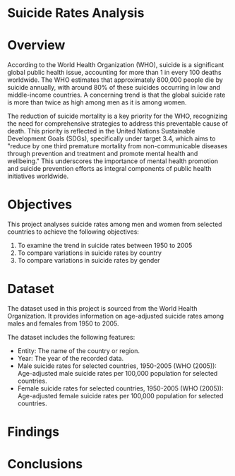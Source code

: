 # Suicide Rates Analysis

# Overview
According to the World Health Organization (WHO), suicide is a significant global public health issue, accounting for more than 1 in every 100 deaths worldwide. The WHO estimates that approximately 800,000 people die by suicide annually, with around 80% of these suicides occurring in low and middle-income countries. A concerning trend is that the global suicide rate is more than twice as high among men as it is among women.

The reduction of suicide mortality is a key priority for the WHO, recognizing the need for comprehensive strategies to address this preventable cause of death. This priority is reflected in the United Nations Sustainable Development Goals (SDGs), specifically under target 3.4, which aims to "reduce by one third premature mortality from non-communicable diseases through prevention and treatment and promote mental health and wellbeing." This underscores the importance of mental health promotion and suicide prevention efforts as integral components of public health initiatives worldwide.

# Objectives
This project analyses suicide rates among men and women from selected countries to achieve the following objectives:

1. To examine the trend in suicide rates between 1950 to 2005
2. To compare variations in suicide rates by country
3. To compare variations in suicide rates by gender

# Dataset

The dataset used in this project is sourced from the World Health Organization. It provides information on age-adjusted suicide rates among males and females from 1950 to 2005.

The dataset includes the following features:

* Entity: The name of the country or region.
* Year: The year of the recorded data.
* Male suicide rates for selected countries, 1950-2005 (WHO (2005)): Age-adjusted male suicide rates per 100,000 population for selected countries.
* Female suicide rates for selected countries, 1950-2005 (WHO (2005)): Age-adjusted female suicide rates per 100,000 population for selected countries.

# Findings

# Conclusions
